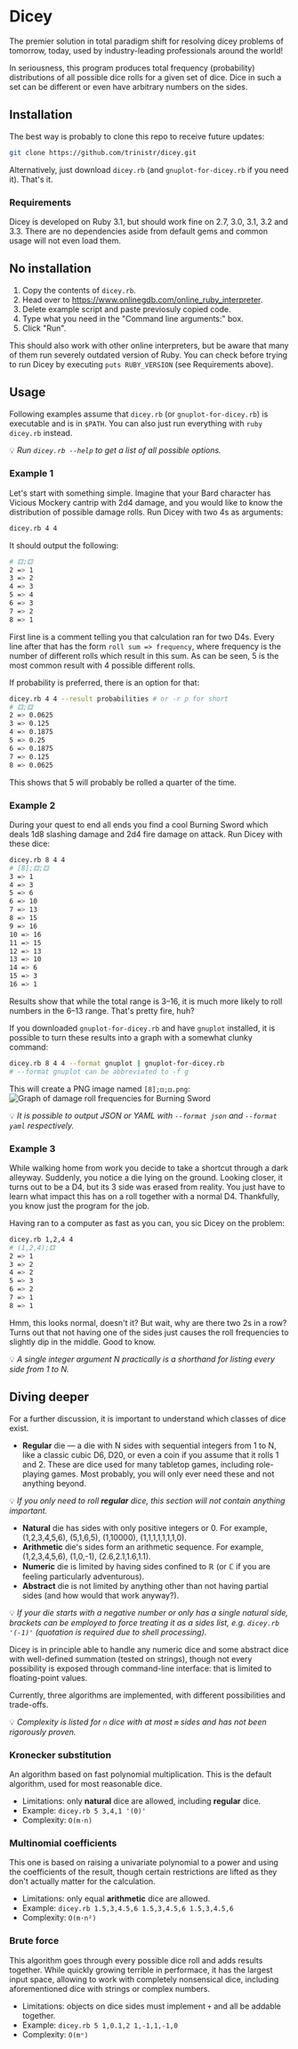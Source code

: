 # Dicey
The premier solution in total paradigm shift for resolving dicey problems
of tomorrow, today, used by industry-leading professionals around the world!

In seriousness, this program produces total frequency (probability) distributions
of all possible dice rolls for a given set of dice.
Dice in such a set can be different or even have arbitrary numbers on the sides.

## Installation
The best way is probably to clone this repo to receive future updates:
```sh
git clone https://github.com/trinistr/dicey.git
```
Alternatively, just download `dicey.rb` (and `gnuplot-for-dicey.rb` if you need it).
That's it.

### Requirements
Dicey is developed on Ruby 3.1, but should work fine on 2.7, 3.0, 3.1, 3.2 and 3.3.
There are no dependencies aside from default gems and common usage will not even load them.

## No installation
1. Copy the contents of `dicey.rb`.
2. Head over to https://www.onlinegdb.com/online_ruby_interpreter.
3. Delete example script and paste previosuly copied code.
4. Type what you need in the "Command line arguments:" box.
5. Click "Run".

This should also work with other online interpreters, but be aware that many
of them run severely outdated version of Ruby. You can check before
trying to run Dicey by executing `puts RUBY_VERSION` (see Requirements above).

## Usage

Following examples assume that `dicey.rb` (or `gnuplot-for-dicey.rb`) is executable
and is in `$PATH`. You can also just run everything with `ruby dicey.rb` instead.

💡 *Run `dicey.rb --help` to get a list of all possible options.*

### Example 1
Let's start with something simple.
Imagine that your Bard character has Vicious Mockery cantrip with 2d4 damage,
and you would like to know the distribution of possible damage rolls.
Run Dicey with two 4s as arguments:
```sh
dicey.rb 4 4
```
It should output the following:
```sh
# ⚃;⚃
2 => 1
3 => 2
4 => 3
5 => 4
6 => 3
7 => 2
8 => 1
```
First line is a comment telling you that calculation ran for two D4s.
Every line after that has the form `roll sum => frequency`,
where frequency is the number of different rolls which result in this sum.
As can be seen, 5 is the most common result with 4 possible different rolls.

If probability is preferred, there is an option for that:
```sh
dicey.rb 4 4 --result probabilities # or -r p for short
# ⚃;⚃
2 => 0.0625
3 => 0.125
4 => 0.1875
5 => 0.25
6 => 0.1875
7 => 0.125
8 => 0.0625
```
This shows that 5 will probably be rolled a quarter of the time.

### Example 2
During your quest to end all ends you find a cool Burning Sword which deals
1d8 slashing damage and 2d4 fire damage on attack. Run Dicey with these dice:
```sh
dicey.rb 8 4 4
# [8];⚃;⚃
3 => 1
4 => 3
5 => 6
6 => 10
7 => 13
8 => 15
9 => 16
10 => 16
11 => 15
12 => 13
13 => 10
14 => 6
15 => 3
16 => 1
```
Results show that while the total range is 3–16, it is much more likely to roll
numbers in the 6–13 range. That's pretty fire, huh?

If you downloaded `gnuplot-for-dicey.rb` and have `gnuplot` installed, it is possible
to turn these results into a graph with a somewhat clunky command:
```sh
dicey.rb 8 4 4 --format gnuplot | gnuplot-for-dicey.rb
# --format gnuplot can be abbreviated to -f g
```
This will create a PNG image named `[8];⚃;⚃.png`:
![Graph of damage roll frequencies for Burning Sword]([8];⚃;⚃.png)

💡 *It is possible to output JSON or YAML with `--format json` and `--format yaml` respectively.*

### Example 3
While walking home from work you decide to take a shortcut through a dark alleyway.
Suddenly, you notice a die lying on the ground.
Looking closer, it turns out to be a D4, but its 3 side was erased from reality.
You just have to learn what impact this has on a roll together with a normal D4.
Thankfully, you know just the program for the job.

Having ran to a computer as fast as you can, you sic Dicey on the problem:
```sh
dicey.rb 1,2,4 4
# (1,2,4);⚃
2 => 1
3 => 2
4 => 2
5 => 3
6 => 2
7 => 1
8 => 1
```
Hmm, this looks normal, doesn't it? But wait, why are there two 2s in a row?
Turns out that not having one of the sides just causes the roll frequencies
to slightly dip in the middle. Good to know.

💡 *A single integer argument N practically is a shorthand for listing every side from 1 to N.*

## Diving deeper
For a further discussion, it is important to understand which classes of dice exist.
- **Regular** die — a die with N sides with sequential integers from 1 to N,
  like a classic cubic D6, D20, or even a coin if you assume that it rolls 1 and 2.
  These are dice used for many tabletop games, including role-playing games.
  Most probably, you will only ever need these and not anything beyond.

💡 *If you only need to roll **regular** dice, this section will not contain anything important.*

- **Natural** die has sides with only positive integers or 0. For example,
  (1,2,3,4,5,6), (5,1,6,5), (1,10000), (1,1,1,1,1,1,1,0).
- **Arithmetic** die's sides form an arithmetic sequence. For example,
  (1,2,3,4,5,6), (1,0,-1), (2.6,2.1,1.6,1.1).
- **Numeric** die is limited by having sides confined to ℝ
  (or ℂ if you are feeling particularly adventurous).
- **Abstract** die is not limited by anything other than not having partial sides
  (and how would that work anyway?).

💡 *If your die starts with a negative number or only has a single natural side,
brackets can be employed to force treating it as a sides list, e.g. `dicey.rb '(-1)'`
(quotation is required due to shell processing).*

Dicey is in principle able to handle any numeric dice and some abstract dice
with well-defined summation (tested on strings), though not every possibility
is exposed through command-line interface: that is limited to floating-point values.

Currently, three algorithms are implemented, with different possibilities and trade-offs.

💡 *Complexity is listed for `n` dice with at most `m` sides
and has not been rigorously proven.*

### Kronecker substitution
An algorithm based on fast polynomial multiplication.
This is the default algorithm, used for most reasonable dice.

- Limitations: only **natural** dice are allowed, including **regular** dice.
- Example: `dicey.rb 5 3,4,1 '(0)'`
- Complexity: `O(m⋅n)`

### Multinomial coefficients
This one is based on raising a univariate polynomial to a power and using
the coefficients of the result, though certain restrictions are lifted
as they don't actually matter for the calculation.

- Limitations: only equal **arithmetic** dice are allowed.
- Example: `dicey.rb 1.5,3,4.5,6 1.5,3,4.5,6 1.5,3,4.5,6`
- Complexity: `O(m⋅n²)`

### Brute force
This algorithm goes through every possible dice roll and adds results together.
While quickly growing terrible in performace, it has the largest input space,
allowing to work with completely nonsensical dice, including aforementioned
dice with strings or complex numbers.

- Limitations: objects on dice sides must implement `+` and all be addable together.
- Example: `dicey.rb 5 1,0.1,2 1,-1,1,-1,0`
- Complexity: `O(mⁿ)`
